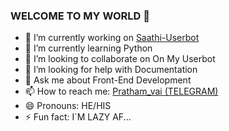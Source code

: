### WELCOME TO MY WORLD 👋



- 🔭 I’m currently working on [Saathi-Userbot](https://github.com/Dare-Devill/Saathi-Userbot)
- 🌱 I’m currently learning Python
- 👯 I’m looking to collaborate on On My Userbot
- 🤔 I’m looking for help with Documentation
- 💬 Ask me about Front-End Development
- 📫 How to reach me: [Pratham_vai (TELEGRAM)](https://telegram.me/Pratham_vai)
- 😄 Pronouns: HE/HIS
- ⚡ Fun fact: I`M LAZY AF...

